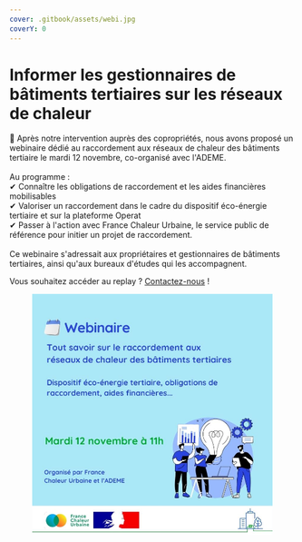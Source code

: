 ```yaml
---
cover: .gitbook/assets/webi.jpg
coverY: 0
---
```


# Informer les gestionnaires de bâtiments tertiaires sur les réseaux de chaleur

🏢 Après notre intervention auprès des copropriétés, nous avons proposé un webinaire dédié au raccordement aux réseaux de chaleur des bâtiments tertiaire le mardi 12 novembre, co-organisé avec l'ADEME.\
\
Au programme :\
✔ Connaître les obligations de raccordement et les aides financières mobilisables\
✔ Valoriser un raccordement dans le cadre du dispositif éco-énergie tertiaire et sur la plateforme Operat\
✔ Passer à l'action avec France Chaleur Urbaine, le service public de référence pour initier un projet de raccordement.\
\
Ce webinaire s'adressait aux propriétaires et gestionnaires de bâtiments tertiaires, ainsi qu'aux bureaux d'études qui les accompagnent.&#x20;

Vous souhaitez accéder au replay ? [Contactez-nous](https://france-chaleur-urbaine.beta.gouv.fr/contact) !

<figure><img src=".gitbook/assets/47.jpg" alt=""><figcaption></figcaption></figure>
